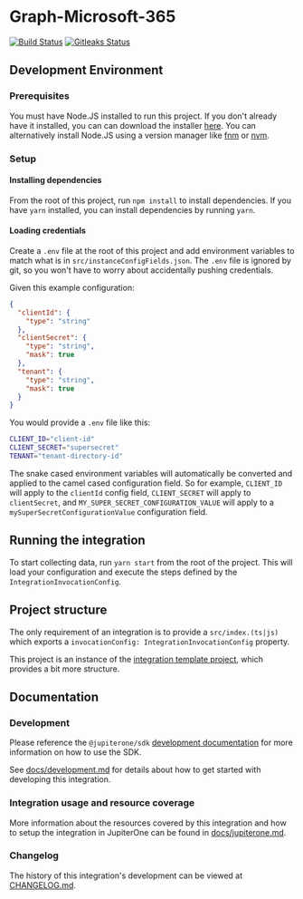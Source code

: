 # Graph-Microsoft-365

[![Build Status](https://github.com/JupiterOne/graph-microsoft-365/workflows/Build/badge.svg)](https://github.com/JupiterOne/graph-microsoft-365/actions?query=workflow%3ABuild)
[![Gitleaks Status](https://github.com/JupiterOne/graph-microsoft-365/workflows/gitleaks/badge.svg)](https://github.com/JupiterOne/graph-microsoft-365actions?query=workflow%3Agitleaks)

## Development Environment

### Prerequisites

You must have Node.JS installed to run this project. If you don't already have
it installed, you can can download the installer
[here](https://nodejs.org/en/download/). You can alternatively install Node.JS
using a version manager like [fnm](https://github.com/Schniz/fnm) or
[nvm](https://github.com/nvm-sh/nvm).

### Setup

#### Installing dependencies

From the root of this project, run `npm install` to install dependencies. If you
have `yarn` installed, you can install dependencies by running `yarn`.

#### Loading credentials

Create a `.env` file at the root of this project and add environment variables
to match what is in `src/instanceConfigFields.json`. The `.env` file is ignored
by git, so you won't have to worry about accidentally pushing credentials.

Given this example configuration:

```json
{
  "clientId": {
    "type": "string"
  },
  "clientSecret": {
    "type": "string",
    "mask": true
  },
  "tenant": {
    "type": "string",
    "mask": true
  }
}
```

You would provide a `.env` file like this:

```bash
CLIENT_ID="client-id"
CLIENT_SECRET="supersecret"
TENANT="tenant-directory-id"
```

The snake cased environment variables will automatically be converted and
applied to the camel cased configuration field. So for example, `CLIENT_ID` will
apply to the `clientId` config field, `CLIENT_SECRET` will apply to
`clientSecret`, and `MY_SUPER_SECRET_CONFIGURATION_VALUE` will apply to a
`mySuperSecretConfigurationValue` configuration field.

## Running the integration

To start collecting data, run `yarn start` from the root of the project. This
will load your configuration and execute the steps defined by the
`IntegrationInvocationConfig`.

## Project structure

The only requirement of an integration is to provide a `src/index.(ts|js)` which
exports a `invocationConfig: IntegrationInvocationConfig` property.

This project is an instance of the
[integration template project](https://github.com/JupiterOne/sdk/tree/master/template),
which provides a bit more structure.

## Documentation

### Development

Please reference the `@jupiterone/sdk`
[development documentation](https://github.com/JupiterOne/sdk/blob/master/docs/development.md)
for more information on how to use the SDK.

See [docs/development.md](docs/development.md) for details about how to get
started with developing this integration.

### Integration usage and resource coverage

More information about the resources covered by this integration and how to
setup the integration in JupiterOne can be found in
[docs/jupiterone.md](docs/jupiterone.md).

### Changelog

The history of this integration's development can be viewed at
[CHANGELOG.md](CHANGELOG.md).
